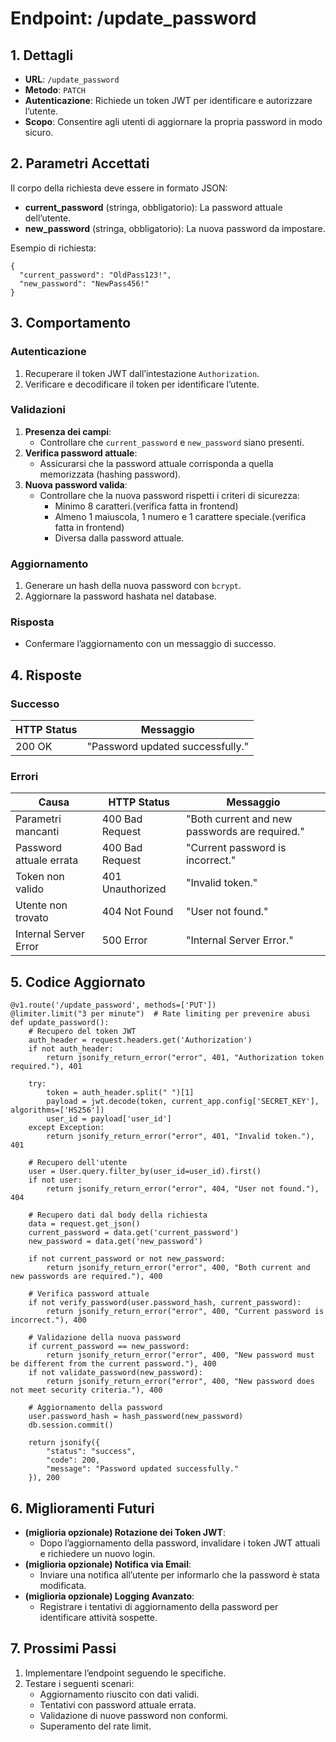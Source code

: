 # Endpoint: /update_password

## 1. Dettagli
- **URL**: `/update_password`
- **Metodo**: `PATCH`
- **Autenticazione**: Richiede un token JWT per identificare e autorizzare l’utente.
- **Scopo**: Consentire agli utenti di aggiornare la propria password in modo sicuro.

## 2. Parametri Accettati

Il corpo della richiesta deve essere in formato JSON:
- **current_password** (stringa, obbligatorio): La password attuale dell’utente.
- **new_password** (stringa, obbligatorio): La nuova password da impostare.

Esempio di richiesta:
```
{
  "current_password": "OldPass123!",
  "new_password": "NewPass456!"
}
```

## 3. Comportamento

### Autenticazione
1. Recuperare il token JWT dall’intestazione `Authorization`.
2. Verificare e decodificare il token per identificare l’utente.

### Validazioni
1. **Presenza dei campi**:
   - Controllare che `current_password` e `new_password` siano presenti.
2. **Verifica password attuale**:
   - Assicurarsi che la password attuale corrisponda a quella memorizzata (hashing password).
3. **Nuova password valida**:
   - Controllare che la nuova password rispetti i criteri di sicurezza: 
     - Minimo 8 caratteri.(verifica fatta in frontend)
     - Almeno 1 maiuscola, 1 numero e 1 carattere speciale.(verifica fatta in frontend)
     - Diversa dalla password attuale.

### Aggiornamento
1. Generare un hash della nuova password con `bcrypt`.
2. Aggiornare la password hashata nel database.

### Risposta
- Confermare l’aggiornamento con un messaggio di successo.

## 4. Risposte

### Successo

| HTTP Status | Messaggio                     |
|-------------|-------------------------------|
| 200 OK      | "Password updated successfully." |

### Errori

| Causa                     | HTTP Status       | Messaggio                                   |
|---------------------------|-------------------|---------------------------------------------|
| Parametri mancanti         | 400 Bad Request  | "Both current and new passwords are required." |
| Password attuale errata    | 400 Bad Request  | "Current password is incorrect."           |
| Token non valido           | 401 Unauthorized | "Invalid token."                            |
| Utente non trovato         | 404 Not Found    | "User not found."                           |
| Internal Server Error      | 500 Error    | "Internal Server Error."                           |


## 5. Codice Aggiornato

```
@v1.route('/update_password', methods=['PUT'])
@limiter.limit("3 per minute")  # Rate limiting per prevenire abusi
def update_password():
    # Recupero del token JWT
    auth_header = request.headers.get('Authorization')
    if not auth_header:
        return jsonify_return_error("error", 401, "Authorization token required."), 401

    try:
        token = auth_header.split(" ")[1]
        payload = jwt.decode(token, current_app.config['SECRET_KEY'], algorithms=['HS256'])
        user_id = payload['user_id']
    except Exception:
        return jsonify_return_error("error", 401, "Invalid token."), 401

    # Recupero dell'utente
    user = User.query.filter_by(user_id=user_id).first()
    if not user:
        return jsonify_return_error("error", 404, "User not found."), 404

    # Recupero dati dal body della richiesta
    data = request.get_json()
    current_password = data.get('current_password')
    new_password = data.get('new_password')

    if not current_password or not new_password:
        return jsonify_return_error("error", 400, "Both current and new passwords are required."), 400

    # Verifica password attuale
    if not verify_password(user.password_hash, current_password):
        return jsonify_return_error("error", 400, "Current password is incorrect."), 400

    # Validazione della nuova password
    if current_password == new_password:
        return jsonify_return_error("error", 400, "New password must be different from the current password."), 400
    if not validate_password(new_password):
        return jsonify_return_error("error", 400, "New password does not meet security criteria."), 400

    # Aggiornamento della password
    user.password_hash = hash_password(new_password)
    db.session.commit()

    return jsonify({
        "status": "success",
        "code": 200,
        "message": "Password updated successfully."
    }), 200
```

## 6. Miglioramenti Futuri

- **(miglioria opzionale) Rotazione dei Token JWT**:
  - Dopo l’aggiornamento della password, invalidare i token JWT attuali e richiedere un nuovo login.
- **(miglioria opzionale) Notifica via Email**:
  - Inviare una notifica all’utente per informarlo che la password è stata modificata.
- **(miglioria opzionale) Logging Avanzato**:
  - Registrare i tentativi di aggiornamento della password per identificare attività sospette.

## 7. Prossimi Passi
1. Implementare l’endpoint seguendo le specifiche.
2. Testare i seguenti scenari:
   - Aggiornamento riuscito con dati validi.
   - Tentativi con password attuale errata.
   - Validazione di nuove password non conformi.
   - Superamento del rate limit.
